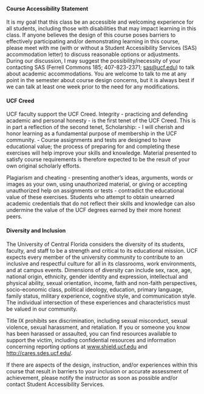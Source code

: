 #### Course Accessibility Statement

It is my goal that this class be an accessible and welcoming experience for all students, including those with disabilities that may impact learning in this class. If anyone believes the design of this course poses barriers to effectively participating and/or demonstrating learning in this course, please meet with me (with or without a Student Accessibility Services (SAS) accommodation letter) to discuss reasonable options or adjustments. During our discussion, I may suggest the possibility/necessity of your contacting SAS (Ferrell Commons 185; 407-823-2371; sas@ucf.edu) to talk about academic accommodations. You are welcome to talk to me at any point in the semester about course design concerns, but it is always best if we can talk at least one week prior to the need for any modifications.

#### UCF Creed

UCF faculty support the UCF Creed. Integrity - practicing and defending academic and personal honesty - is the first tenet of the UCF Creed. This is in part a reflection of the second tenet, Scholarship: - I will cherish and honor learning as a fundamental purpose of membership in the UCF community. - Course assignments and tests are designed to have educational value; the process of preparing for and completing these exercises will help improve your skills and knowledge. Material presented to satisfy course requirements is therefore expected to be the result of your own original scholarly efforts.

Plagiarism and cheating - presenting another’s ideas, arguments, words or images as your own, using unauthorized material, or giving or accepting unauthorized help on assignments or tests - contradict the educational value of these exercises. Students who attempt to obtain unearned academic credentials that do not reflect their skills and knowledge can also undermine the value of the UCF degrees earned by their more honest peers.

#### Diversity and Inclusion

The University of Central Florida considers the diversity of its students, faculty, and staff to be a strength and critical to its educational mission. UCF expects every member of the university community to contribute to an inclusive and respectful culture for all in its classrooms, work environments, and at campus events. Dimensions of diversity can include sex, race, age, national origin, ethnicity, gender identity and expression, intellectual and physical ability, sexual orientation, income, faith and non-faith perspectives, socio-economic class, political ideology, education, primary language, family status, military experience, cognitive style, and communication style. The individual intersection of these experiences and characteristics must be valued in our community.

Title IX prohibits sex discrimination, including sexual misconduct, sexual violence, sexual harassment, and retaliation. If you or someone you know has been harassed or assaulted, you can find resources available to support the victim, including confidential resources and information concerning reporting options at www.shield.ucf.edu and <http://cares.sdes.ucf.edu/>.

If there are aspects of the design, instruction, and/or experiences within this course that result in barriers to your inclusion or accurate assessment of achievement, please notify the instructor as soon as possible and/or contact Student Accessibility Services.
